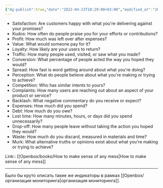 ```yaml
---
{"dg-publish":true,"date":"2022-04-23T10:29:00+03:00","modified_at":"2024-03-18T09:31:36+03:00","title":"common indicators to measure","aliases":"common indicators to measure","dg-path":"/quotes/202204231029.md","permalink":"/quotes/202204231029/","dgPassFrontmatter":true}
---
```



- Satisfaction: Are customers happy with what you're delivering against your promises?
- Kudos: How often do people praise you for your efforts or contributions?
- Profit: How much was left over after expenses?
- Value: What would someone pay for it?
- Loyalty: How likely are your users to return?
- Traffic: How many people used, visited, or saw what you made?
- Conversion: What percentage of people acted the way you hoped they would?
- Spread: How fast is word getting around about what you're doing?
- Perception: What do people believe about what you're making or trying to achieve?
- Competition: Who has similar intents to yours?
- Complaints: How many users are reaching out about an aspect of your product or service?
- Backlash: What negative commentary do you receive or expect?
- Expenses: How much did you spend?
- Debt: How much do you owe?
- Lost time: How many minutes, hours, or days did you spend unnecessarily?
- Drop-off: How many people leave without taking the action you hoped they would?
- Waste: How much do you discard, measured in materials and time?
- Murk: What alternative truths or opinions exist about what you're making or trying to achieve?

Link:: [[Openbox/books/How to make sense of any mess|How to make sense of any mess]]

---

Было бы круто описать такие же индикаторы в рамках [[Openbox/организация мониторинга|организация мониторинга]].
